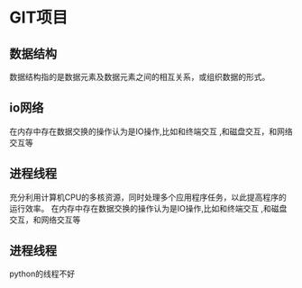 # GIT项目
## 数据结构
   数据结构指的是数据元素及数据元素之间的相互关系，或组织数据的形式。
## io网络
   在内存中存在数据交换的操作认为是IO操作,比如和终端交互 ,和磁盘交互，和网络交互等
## 进程线程
   充分利用计算机CPU的多核资源，同时处理多个应用程序任务，以此提高程序的运行效率。 
   在内存中存在数据交换的操作认为是IO操作,比如和终端交互 ,和磁盘交互，和网络交互等
## 进程线程
   python的线程不好

